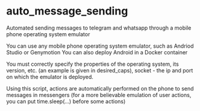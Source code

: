 # auto_message_sending
Automated sending messages to telegram and whatsapp through a mobile phone operating system emulator

You can use any mobile phone operating system emulator, such as Andriod Studio or Genymotion You can also deploy Android in a Docker container

You must correctly specify the properties of the operating system, its version, etc. (an example is given in desired_caps), socket - the ip and port on which the emulator is deployed.

Using this script, actions are automatically performed on the phone to send messages in messengers (for a more believable emulation of user actions, you can put time.sleep(...) before some actions)
